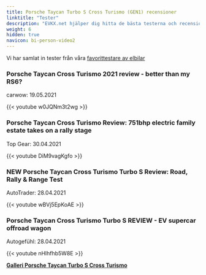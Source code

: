 ```yaml
---
title: Porsche Taycan Turbo S Cross Turismo (GEN1) recensioner
linktitle: "Tester"
description: "EVKX.net hjälper dig hitta de bästa testerna och recensionerna av denna modell."
weight: 6
hidden: true
navicon: bi-person-video2
---
```

Vi har samlat in tester från våra [favorittestare av elbilar](../../../../../guides/evreviewers/)

<div class="container text-center shadow p-2 pe-4 mb-5 bg-body-tertiary rounded border">
<h3>Porsche Taycan Cross Turismo 2021 review - better than my RS6?</h3>
<p>carwow: 19.05.2021</p>

{{< youtube w0JQNm3t2wg >}}

</div>
<div class="container text-center shadow p-2 pe-4 mb-5 bg-body-tertiary rounded border">
<h3>Porsche Taycan Cross Turismo Review: 751bhp electric family estate takes on a rally stage</h3>
<p>Top Gear: 30.04.2021</p>

{{< youtube DiM9vagKgfo >}}

</div>
<div class="container text-center shadow p-2 pe-4 mb-5 bg-body-tertiary rounded border">
<h3>NEW Porsche Taycan Cross Turismo Turbo S Review: Road, Rally & Range Test</h3>
<p>AutoTrader: 28.04.2021</p>

{{< youtube wBVj5EpKoAE >}}

</div>
<div class="container text-center shadow p-2 pe-4 mb-5 bg-body-tertiary rounded border">
<h3>Porsche Taycan Cross Turismo Turbo S REVIEW - EV supercar offroad wagon</h3>
<p>Autogefühl: 28.04.2021</p>

{{< youtube nHlhfhb5W8E >}}

</div>
<div class="mt-3 mb-3">
<a href="../gallery/" class="text-decoration-none text-black">
<strong><i class="bi-arrow-left"></i>Galleri  </strong>
</a>
<a href="../" class="text-decoration-none text-black float-end">
<strong>Porsche Taycan Turbo S Cross Turismo <i class="bi-arrow-right"></i></strong>
</a>
</div>
